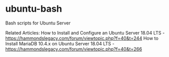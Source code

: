 # ubuntu-bash
Bash scripts for Ubuntu Server

Related Articles:
How to Install and Configure an Ubuntu Server 18.04 LTS - https://hammondslegacy.com/forum/viewtopic.php?f=40&t=244
How to Install MariaDB 10.4.x on Ubuntu Server 18.04 LTS - https://hammondslegacy.com/forum/viewtopic.php?f=40&t=266

